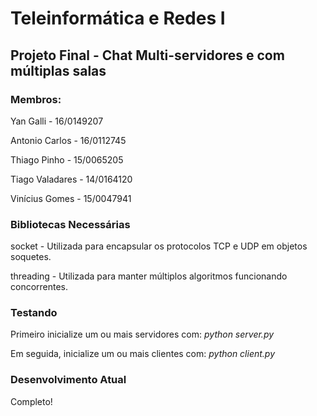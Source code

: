 # Teleinformática e Redes I
## Projeto Final - Chat Multi-servidores e com múltiplas salas

### Membros:
Yan Galli - 16/0149207

Antonio Carlos - 16/0112745

Thiago Pinho - 15/0065205

Tiago Valadares - 14/0164120

Vinícius Gomes - 15/0047941

### Bibliotecas Necessárias
socket - Utilizada para encapsular os protocolos TCP e UDP em objetos soquetes.

threading - Utilizada para manter múltiplos algoritmos funcionando concorrentes.

### Testando
Primeiro inicialize um ou mais servidores com:
_python server.py_

Em seguida, inicialize um ou mais clientes com:
_python client.py_

### Desenvolvimento Atual
Completo!
